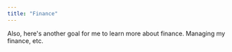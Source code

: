 ```yaml
---
title: "Finance"
---
```

Also, here's another goal for me to learn more about finance. Managing my finance, etc.